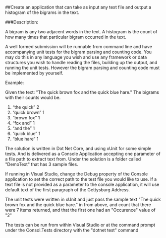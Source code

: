 ##Create an application that can take as input any text file and output a histogram of the bigrams in the text.

###Description:

A bigram is any two adjacent words in the text. A histogram is the count of how many times that particular bigram occurred in the text. 

A well formed submission will be runnable from command line and have accompanying unit tests for the bigram parsing and counting code. You may do this in any language you wish and use any framework or data structures you wish to handle reading the files, building up the output, and running the unit tests. However the bigram parsing and counting code must be implemented by yourself.

Example:

Given the text: "The quick brown fox and the quick blue hare." The bigrams with their counts would be.

1. “the quick” 2
2. “quick brown” 1
3. “brown fox” 1
4. “fox and” 1
5. “and the” 1
6. “quick blue” 1
7. “blue hare” 1

The solution is written in Dot Net Core, and using xUnit for some simple tests. And is delivered as a Console Application accepting one parameter of a file path to extract text from. Under the solution is a folder called "DemoText" that has 3 sample files. 

If running in Visual Studio, change the Debug property of the Console application to set the correct path to the test file you would like to use. If a text file is not provided as a parameter to the console application, it will use default text of the first paragraph of the Gettysburg Address.

The unit tests were written in xUnit and just pass the sample text "The quick brown fox and the quick blue hare." in from above, and count that there were 7 items returned, and that the first one had an "Occurence" value of "2"

The tests can be run from within Visual Studio or at the command prompt under the Consol.Tests directory with the "dotnet test" command
